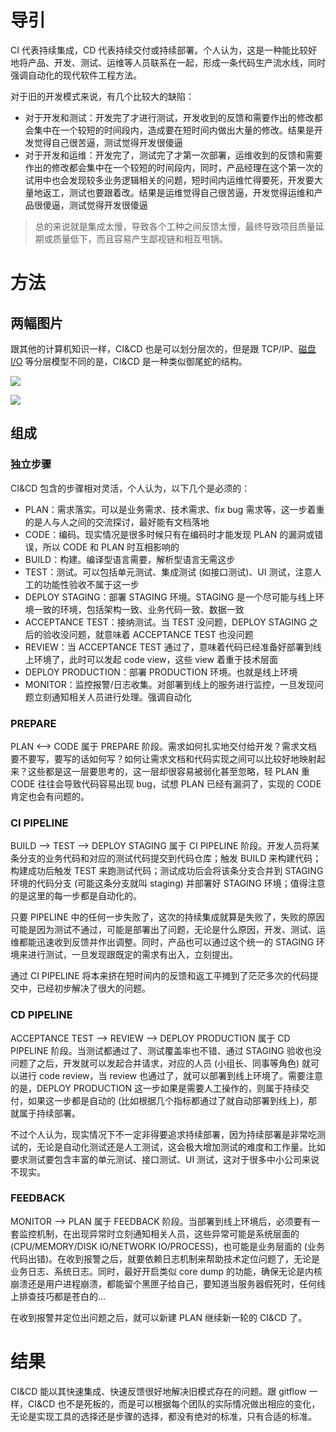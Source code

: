 # 导引

CI 代表持续集成，CD 代表持续交付或持续部署。个人认为，这是一种能比较好地将产品、开发、测试、运维等人员联系在一起，形成一条代码生产流水线，同时强调自动化的现代软件工程方法。

对于旧的开发模式来说，有几个比较大的缺陷：

- 对于开发和测试：开发完了才进行测试，开发收到的反馈和需要作出的修改都会集中在一个较短的时间段内，造成要在短时间内做出大量的修改。结果是开发觉得自己很苦逼，测试觉得开发很傻逼
- 对于开发和运维：开发完了，测试完了才第一次部署，运维收到的反馈和需要作出的修改都会集中在一个较短的时间段内，同时，产品经理在这个第一次的试用中也会发现较多业务逻辑相关的问题，短时间内运维忙得要死，开发要大量地返工，测试也要跟着改。结果是运维觉得自己很苦逼，开发觉得运维和产品很傻逼，测试觉得开发很傻逼

> 总的来说就是集成太慢，导致各个工种之间反馈太慢，最终导致项目质量延期或质量低下，而且容易产生鄙视链和相互甩锅。

# 方法

## 两幅图片

跟其他的计算机知识一样，CI&CD 也是可以划分层次的，但是跟 TCP/IP、[磁盘 I/O](https://github.com/hsxhr-10/blog/blob/master/Linux/【磁盘%20IO】--%207%20层模型.md) 等分层模型不同的是，CI&CD 是一种类似御尾蛇的结构。

![](https://raw.githubusercontent.com/hsxhr-10/picture/master/CI%26CD1.png)

![](https://raw.githubusercontent.com/hsxhr-10/picture/master/CI%26CD4.png)

## 组成

### 独立步骤

CI&CD 包含的步骤相对灵活，个人认为，以下几个是必须的：

- PLAN：需求落实。可以是业务需求、技术需求、fix bug 需求等，这一步着重的是人与人之间的交流探讨，最好能有文档落地
- CODE：编码。现实情况是很多时候只有在编码时才能发现 PLAN 的漏洞或错误，所以 CODE 和 PLAN 时互相影响的
- BUILD：构建。编译型语言需要，解析型语言无需这步
- TEST：测试。可以包括单元测试、集成测试 (如接口测试)、UI 测试，注意人工的功能性验收不属于这一步
- DEPLOY STAGING：部署 STAGING 环境。STAGING 是一个尽可能与线上环境一致的环境，包括架构一致、业务代码一致、数据一致
- ACCEPTANCE TEST：接纳测试。当 TEST 没问题，DEPLOY STAGING 之后的验收没问题，就意味着 ACCEPTANCE TEST 也没问题
- REVIEW：当 ACCEPTANCE TEST 通过了，意味着代码已经准备好部署到线上环境了，此时可以发起 code view，这些 view 着重于技术层面
- DEPLOY PRODUCTION：部署 PRODUCTION 环境。也就是线上环境
- MONITOR：监控报警/日志收集。对部署到线上的服务进行监控，一旦发现问题立刻通知相关人员进行处理。强调自动化

### PREPARE

PLAN <--> CODE 属于 PREPARE 阶段。需求如何扎实地交付给开发？需求文档要不要写，要写的话如何写？如何让需求文档和代码实现之间可以比较好地映射起来？这些都是这一层要思考的，这一层却很容易被弱化甚至忽略，轻 PLAN 重 CODE 往往会导致代码容易出现 bug，试想 PLAN 已经有漏洞了，实现的 CODE 肯定也会有问题的。

### CI PIPELINE

BUILD --> TEST --> DEPLOY STAGING 属于 CI PIPELINE 阶段。开发人员将某条分支的业务代码和对应的测试代码提交到代码仓库；触发 BUILD 来构建代码；构建成功后触发 TEST 来跑测试代码；测试成功后会将该条分支合并到 STAGING 环境的代码分支 (可能这条分支就叫 staging) 并部署好 STAGING 环境；值得注意的是这里的每一步都是自动化的。

只要 PIPELINE 中的任何一步失败了，这次的持续集成就算是失败了，失败的原因可能是因为测试不通过，可能是部署出了问题，无论是什么原因，开发、测试、运维都能迅速收到反馈并作出调整。同时，产品也可以通过这个统一的 STAGING 环境来进行测试，一旦发现跟既定的需求有出入，立刻提出。

通过 CI PIPELINE 将本来挤在短时间内的反馈和返工平摊到了茫茫多次的代码提交中，已经初步解决了很大的问题。

### CD PIPELINE

ACCEPTANCE TEST --> REVIEW --> DEPLOY PRODUCTION 属于 CD PIPELINE 阶段。当测试都通过了、测试覆盖率也不错、通过 STAGING 验收也没问题了之后，开发就可以发起合并请求，对应的人员 (小组长、同事等角色) 就可以进行 code review，当 review 也通过了，就可以部署到线上环境了。需要注意的是，DEPLOY PRODUCTION 这一步如果是需要人工操作的，则属于持续交付，如果这一步都是自动的 (比如根据几个指标都通过了就自动部署到线上)，那就属于持续部署。

不过个人认为，现实情况下不一定非得要追求持续部署，因为持续部署是非常吃测试的，无论是自动化测试还是人工测试，这会极大增加测试的难度和工作量。比如要求测试要包含丰富的单元测试、接口测试、UI 测试，这对于很多中小公司来说不现实。

### FEEDBACK

MONITOR --> PLAN 属于 FEEDBACK 阶段。当部署到线上环境后，必须要有一套监控机制，在出现异常时立刻通知相关人员，这些异常可能是系统层面的 (CPU/MEMORY/DISK IO/NETWORK IO/PROCESS)，也可能是业务层面的 (业务代码出错)。在收到报警之后，就要依赖日志机制来帮助技术定位问题了，无论是业务日志、系统日志。同时，最好开启类似 core dump 的功能，确保无论是内核崩溃还是用户进程崩溃，都能留个黑匣子给自己，要知道当服务器假死时，任何线上排查技巧都是苍白的...

在收到报警并定位出问题之后，就可以新建 PLAN 继续新一轮的 CI&CD 了。

# 结果

CI&CD 能以其快速集成、快速反馈很好地解决旧模式存在的问题。跟 gitflow 一样，CI&CD 也不是死板的，而是可以根据每个团队的实际情况做出相应的变化，无论是实现工具的选择还是步骤的选择，都没有绝对的标准，只有合适的标准。


